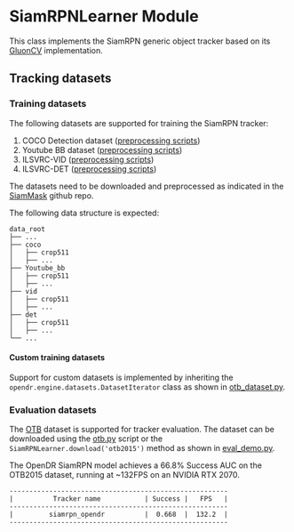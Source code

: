 # SiamRPNLearner Module

This class implements the SiamRPN generic object tracker based on its
[GluonCV](https://github.com/dmlc/gluon-cv) implementation.

## Tracking datasets

### Training datasets

The following datasets are supported for training the SiamRPN tracker:

1. COCO Detection dataset ([preprocessing scripts](https://github.com/foolwood/SiamMask/tree/master/data/coco))
2. Youtube BB dataset ([preprocessing scripts](https://github.com/foolwood/SiamMask/tree/master/data/ytb_vos))
3. ILSVRC-VID ([preprocessing scripts](https://github.com/foolwood/SiamMask/tree/master/data/vid))
4. ILSVRC-DET ([preprocessing scripts](https://github.com/foolwood/SiamMask/tree/master/data/det))

The datasets need to be downloaded and preprocessed as indicated in the
[SiamMask](https://github.com/foolwood/SiamMask/tree/master/data) github repo.

The following data structure is expected:

```
data_root
├── ...
├── coco                 
│   ├── crop511 
│   ├── ...
├── Youtube_bb                 
│   ├── crop511 
│   ├── ...
├── vid                 
│   ├── crop511 
│   ├── ...
├── det                 
│   ├── crop511 
│   ├── ...
└── ...
```

#### Custom training datasets

Support for custom datasets is implemented by inheriting the `opendr.engine.datasets.DatasetIterator` class as shown in
[otb_dataset.py](/src/opendr/perception/object_tracking_2d/datasets/otb_dataset.py). 

### Evaluation datasets

The [OTB](http://cvlab.hanyang.ac.kr/tracker_benchmark/datasets.html) dataset is supported
for tracker evaluation. The dataset can be downloaded using the [otb.py](data_utils/otb.py) script or the
`SiamRPNLearner.download('otb2015')` method as shown in
[eval_demo.py](/projects/python/perception/object_tracking_2d/demos/siamrpn/eval_demo.py).

The OpenDR SiamRPN model achieves a 66.8\% Success AUC on the OTB2015 dataset, running at ~132FPS
on an NVIDIA RTX 2070.
```shell
-------------------------------------------------------
|          Tracker name           | Success |   FPS   |
-------------------------------------------------------
|         siamrpn_opendr          |  0.668  |  132.2  |
-------------------------------------------------------
```